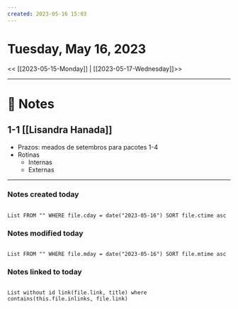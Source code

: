 ```yaml
---
created: 2023-05-16 15:03
---
```


# Tuesday, May 16, 2023

<< [[2023-05-15-Monday]] | [[2023-05-17-Wednesday]]>>

---

# 📝 Notes
## 1-1 [[Lisandra Hanada]]
- Prazos: meados de setembros para pacotes 1-4
- Rotinas
	- Internas
	- Externas

---

### Notes created today

```dataview

List FROM "" WHERE file.cday = date("2023-05-16") SORT file.ctime asc

```

### Notes modified today

```dataview

List FROM "" WHERE file.mday = date("2023-05-16") SORT file.mtime asc

```

### Notes linked to today

```dataview 

List without id link(file.link, title) where contains(this.file.inlinks, file.link)

```